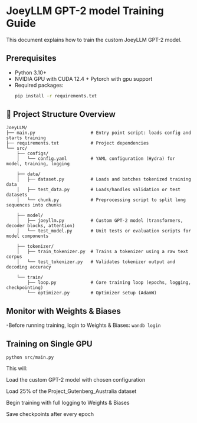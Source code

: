 # JoeyLLM GPT-2 model Training Guide

This document explains how to train the custom JoeyLLM GPT-2 model.

## Prerequisites
- Python 3.10+
- NVIDIA GPU with CUDA 12.4 +
Pytorch with gpu support
- Required packages:
  ```bash
  pip install -r requirements.txt

## 📁 Project Structure Overview

```text
JoeyLLM/
├── main.py                     # Entry point script: loads config and starts training
├── requirements.txt            # Project dependencies
└── src/
    ├── configs/
    │   └── config.yaml         # YAML configuration (Hydra) for model, training, logging

    ├── data/
    │   ├── dataset.py          # Loads and batches tokenized training data
    │   ├── test_data.py        # Loads/handles validation or test datasets
    │   └── chunk.py            # Preprocessing script to split long sequences into chunks

    ├── model/
    │   ├── joeyllm.py          # Custom GPT-2 model (transformers, decoder blocks, attention)
    │   └── test_model.py       # Unit tests or evaluation scripts for model components

    ├── tokenizer/
    │   ├── train_tokenizer.py  # Trains a tokenizer using a raw text corpus
    │   └── test_tokenizer.py   # Validates tokenizer output and decoding accuracy

    └── train/
        ├── loop.py             # Core training loop (epochs, logging, checkpointing)
        └── optimizer.py        # Optimizer setup (AdamW)
 ```


## Monitor with Weights & Biases

-Before running training, login to Weights & Biases: `wandb login`

## Training on Single GPU
    python src/main.py
  

This will:

Load the custom GPT-2 model with chosen configuration

Load 25% of the Project_Gutenberg_Australia dataset

Begin training with full logging to Weights & Biases

Save checkpoints after every epoch
